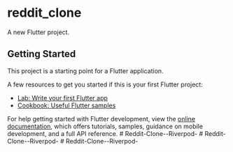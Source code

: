 # reddit_clone

A new Flutter project.

## Getting Started

This project is a starting point for a Flutter application.

A few resources to get you started if this is your first Flutter project:

- [Lab: Write your first Flutter app](https://docs.flutter.dev/get-started/codelab)
- [Cookbook: Useful Flutter samples](https://docs.flutter.dev/cookbook)

For help getting started with Flutter development, view the
[online documentation](https://docs.flutter.dev/), which offers tutorials,
samples, guidance on mobile development, and a full API reference.
#   R e d d i t - C l o n e - - R i v e r p o d -  
 #   R e d d i t - C l o n e - - R i v e r p o d -  
 #   R e d d i t - C l o n e - - R i v e r p o d -  
 
